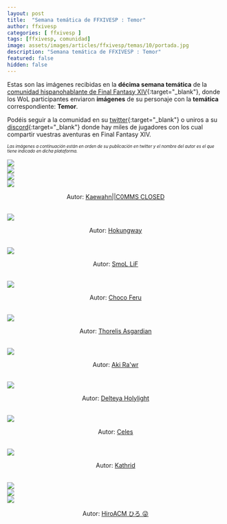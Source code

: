 ```yaml
---
layout: post
title:  "Semana temática de FFXIVESP : Temor"
author: ffxivesp
categories: [ ffxivesp ]
tags: [ffxivesp, comunidad]
image: assets/images/articles/ffxivesp/temas/10/portada.jpg
description: "Semana temática de FFXIVESP : Temor"
featured: false
hidden: false
---
```


Estas son las imágenes recibidas en la **décima semana temática** de la [comunidad hispanohablante de Final Fantasy XIV](https://twitter.com/FFXIVESP_){:target="_blank"}, donde los WoL participantes enviaron **imágenes** de su personaje con la **temática** correspondiente: **Temor**.

Podéis seguir a la comunidad en su [twitter](https://twitter.com/FFXIVESP_){:target="_blank"} o uniros a su [discord](https://discord.com/invite/XcYQ2fR){:target="_blank"} donde hay miles de jugadores con los cual compartir vuestras aventuras en Final Fantasy XIV.

<sub><sup><i>Las imágenes a continuación están en orden de su publicación en twitter y el nombre del autor es el que tiene indicado en dicha plataforma.</i></sup></sub>

<script src="https://cdnjs.cloudflare.com/ajax/libs/ekko-lightbox/5.3.0/ekko-lightbox.min.js" integrity="sha512-Y2IiVZeaBwXG1wSV7f13plqlmFOx8MdjuHyYFVoYzhyRr3nH/NMDjTBSswijzADdNzMyWNetbLMfOpIPl6Cv9g==" crossorigin="anonymous" referrerpolicy="no-referrer"></script>
<link rel="stylesheet" href="https://cdnjs.cloudflare.com/ajax/libs/ekko-lightbox/5.3.0/ekko-lightbox.css" integrity="sha512-Velp0ebMKjcd9RiCoaHhLXkR1sFoCCWXNp6w4zj1hfMifYB5441C+sKeBl/T/Ka6NjBiRfBBQRaQq65ekYz3UQ==" crossorigin="anonymous" referrerpolicy="no-referrer" />

<div class="container card">
    <div class="row">
        <div class="col-xl">
            <a href="{{ site.baseurl }}/assets/images/articles/ffxivesp/temas/10/QueenRaikichi94_1.jpg" data-toggle="lightbox"><img src="{{ site.baseurl }}/assets/images/articles/ffxivesp/temas/10/QueenRaikichi94_1.jpg"></a>
        </div>
        <div class="col-xl">
            <a href="{{ site.baseurl }}/assets/images/articles/ffxivesp/temas/10/QueenRaikichi94_2.jpg" data-toggle="lightbox"><img src="{{ site.baseurl }}/assets/images/articles/ffxivesp/temas/10/QueenRaikichi94_2.jpg"></a>
        </div>       
    </div>
    <div class="row">
        <div class="col-xl">
            <a href="{{ site.baseurl }}/assets/images/articles/ffxivesp/temas/10/QueenRaikichi94_3.jpg" data-toggle="lightbox"><img src="{{ site.baseurl }}/assets/images/articles/ffxivesp/temas/10/QueenRaikichi94_3.jpg"></a>
        </div>
        <div class="col-xl">
            <a href="{{ site.baseurl }}/assets/images/articles/ffxivesp/temas/10/QueenRaikichi94_4.jpg" data-toggle="lightbox"><img src="{{ site.baseurl }}/assets/images/articles/ffxivesp/temas/10/QueenRaikichi94_4.jpg"></a>
        </div>       
    </div>  
    <div class="row">  
        <div class="col-xl">
            <p align="center">Autor: <a href="https://twitter.com/QueenRaikichi94" target="_blank">Kaewahn||C0MMS CLOSED</a></p>
        </div>
    </div>
</div>    

<br/>

<div class="container card">
    <div class="row">
        <div class="col-xl">
            <a href="{{ site.baseurl }}/assets/images/articles/ffxivesp/temas/10/AlejandroBlzque.jpg" data-toggle="lightbox"><img src="{{ site.baseurl }}/assets/images/articles/ffxivesp/temas/10/AlejandroBlzque.jpg"></a>
        </div>
    </div>
    <div class="row">  
        <div class="col-xl">
            <p align="center">Autor: <a href="https://twitter.com/AlejandroBlzque" target="_blank">Hokungway</a></p>
        </div>
    </div>
</div>    

<br/>

<div class="container card">
    <div class="row">
        <div class="col-xl">
            <a href="{{ site.baseurl }}/assets/images/articles/ffxivesp/temas/10/rezon_gon.jpg" data-toggle="lightbox"><img src="{{ site.baseurl }}/assets/images/articles/ffxivesp/temas/10/rezon_gon.jpg"></a>
        </div>
    </div>
    <div class="row">  
        <div class="col-xl">
            <p align="center">Autor: <a href="https://twitter.com/rezon_gon" target="_blank">SmoL LiF</a></p>
        </div>
    </div>
</div>    

<br/>

<div class="container card">
    <div class="row">
        <div class="col-xl">
            <a href="{{ site.baseurl }}/assets/images/articles/ffxivesp/temas/10/ChocoFeru.jpg" data-toggle="lightbox"><img src="{{ site.baseurl }}/assets/images/articles/ffxivesp/temas/10/ChocoFeru.jpg"></a>
        </div>
    </div>
    <div class="row">  
        <div class="col-xl">
            <p align="center">Autor: <a href="https://twitter.com/ChocoFeru" target="_blank">Choco Feru</a></p>
        </div>
    </div>
</div>    

<br/>

<div class="container card">
    <div class="row">
        <div class="col-xl">
            <a href="{{ site.baseurl }}/assets/images/articles/ffxivesp/temas/10/ThorelisAsgard1.jpg" data-toggle="lightbox"><img src="{{ site.baseurl }}/assets/images/articles/ffxivesp/temas/10/ThorelisAsgard1.jpg"></a>
        </div>
    </div>
    <div class="row">  
        <div class="col-xl">
            <p align="center">Autor: <a href="https://twitter.com/ThorelisAsgard1" target="_blank">Thorelis Asgardian</a></p>
        </div>
    </div>
</div>    

<br/>

<div class="container card">
    <div class="row">
        <div class="col-xl">
            <a href="{{ site.baseurl }}/assets/images/articles/ffxivesp/temas/10/AkiraVay.jpg" data-toggle="lightbox"><img src="{{ site.baseurl }}/assets/images/articles/ffxivesp/temas/10/AkiraVay.jpg"></a>
        </div>
    </div>
    <div class="row">  
        <div class="col-xl">
            <p align="center">Autor: <a href="https://twitter.com/AkiraVay" target="_blank">Aki Ra'wr</a></p>
        </div>
    </div>
</div>    

<br/>

<div class="container card">
    <div class="row">
        <div class="col-xl">
            <a href="{{ site.baseurl }}/assets/images/articles/ffxivesp/temas/10/Delteya.jpg" data-toggle="lightbox"><img src="{{ site.baseurl }}/assets/images/articles/ffxivesp/temas/10/Delteya.jpg"></a>
        </div>
    </div>
    <div class="row">  
        <div class="col-xl">
            <p align="center">Autor: <a href="https://twitter.com/Delteya" target="_blank">Delteya Holylight</a></p>
        </div>
    </div>
</div>    

<br/>

<div class="container card">
    <div class="row">
        <div class="col-xl">
            <a href="{{ site.baseurl }}/assets/images/articles/ffxivesp/temas/10/Celes_VI.jpg" data-toggle="lightbox"><img src="{{ site.baseurl }}/assets/images/articles/ffxivesp/temas/10/Celes_VI.jpg"></a>
        </div>
    </div>
    <div class="row">  
        <div class="col-xl">
            <p align="center">Autor: <a href="https://twitter.com/Celes_VI" target="_blank">Celes</a></p>
        </div>
    </div>
</div>    

<br/>

<div class="container card">
    <div class="row">
        <div class="col-xl">
            <a href="{{ site.baseurl }}/assets/images/articles/ffxivesp/temas/10/alimoyama.jpg" data-toggle="lightbox"><img src="{{ site.baseurl }}/assets/images/articles/ffxivesp/temas/10/alimoyama.jpg"></a>
        </div>
    </div>
    <div class="row">  
        <div class="col-xl">
            <p align="center">Autor: <a href="https://twitter.com/alimoyama" target="_blank">Kathrid</a></p>
        </div>
    </div>
</div>    

<br/>

<div class="container card">
    <div class="row">
        <div class="col-xl">
            <a href="{{ site.baseurl }}/assets/images/articles/ffxivesp/temas/10/hiroacm_1.jpg" data-toggle="lightbox"><img src="{{ site.baseurl }}/assets/images/articles/ffxivesp/temas/10/hiroacm_1.jpg"></a>
        </div>
        <div class="col-xl">
            <a href="{{ site.baseurl }}/assets/images/articles/ffxivesp/temas/10/hiroacm_2.jpg" data-toggle="lightbox"><img src="{{ site.baseurl }}/assets/images/articles/ffxivesp/temas/10/hiroacm_2.jpg"></a>
        </div>        
    </div>
    <div class="row">
        <div class="col-xl">
            <a href="{{ site.baseurl }}/assets/images/articles/ffxivesp/temas/10/hiroacm_3.jpg" data-toggle="lightbox"><img src="{{ site.baseurl }}/assets/images/articles/ffxivesp/temas/10/hiroacm_3.jpg"></a>
        </div>
    </div>
    <div class="row">  
        <div class="col-xl">
            <p align="center">Autor: <a href="https://twitter.com/hiroacm" target="_blank">HiroACM ひろ 😜</a></p>
        </div>
    </div>
</div>    

<script>
    $(document).on('click', '[data-toggle="lightbox"]', function(event) {
                event.preventDefault();
                $(this).ekkoLightbox();
            });
</script>
